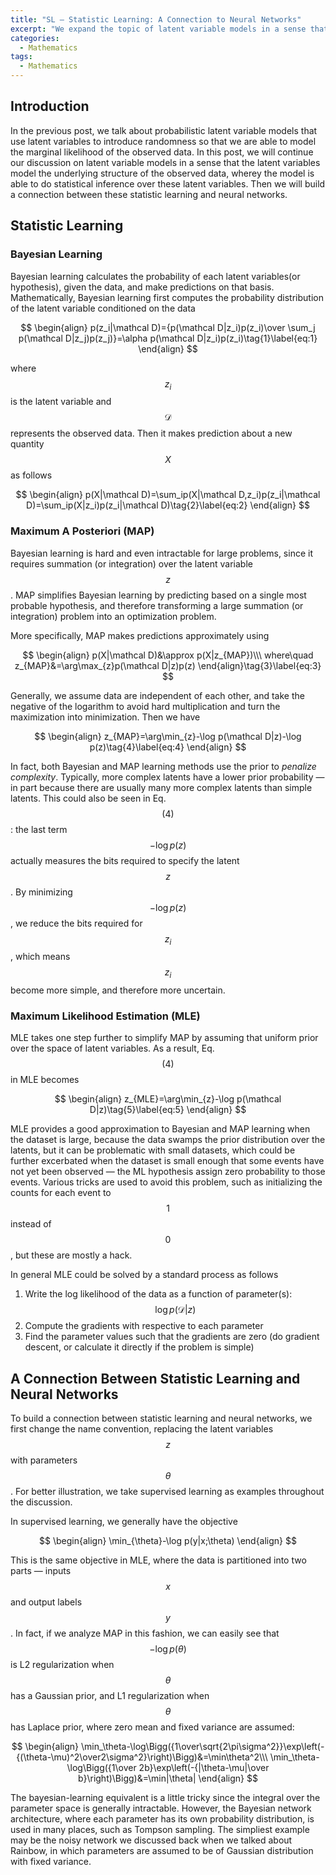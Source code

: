 ```yaml
---
title: "SL — Statistic Learning: A Connection to Neural Networks"
excerpt: "We expand the topic of latent variable models in a sense that the latent variables model the underlying structure of the observed data, whereby the model is able to do statistical inference over these latent variables. Then we will build a connnection between statistic learning and neural networks."
categories:
  - Mathematics
tags:
  - Mathematics
---
```


## Introduction

In the previous post, we talk about probabilistic latent variable models that use latent variables to introduce randomness so that we are able to model the marginal likelihood of the observed data. In this post, we will continue our discussion on latent variable models in a sense that the latent variables model the underlying structure of the observed data, wherey the model is able to do statistical inference over these latent variables. Then we will build a connection between these statistic learning and neural networks.

## Statistic Learning

### Bayesian Learning

Bayesian learning calculates the probability of each latent variables(or hypothesis), given the data, and make predictions on that basis. Mathematically, Bayesian learning first computes the probability distribution of the latent variable conditioned on the data

$$
\begin{align}
p(z_i|\mathcal D)={p(\mathcal D|z_i)p(z_i)\over \sum_j p(\mathcal D|z_j)p(z_j)}=\alpha p(\mathcal D|z_i)p(z_i)\tag{1}\label{eq:1}
\end{align}
$$

where $$ z_i $$ is the latent variable and $$ \mathcal D $$ represents the observed data. Then it makes prediction about a new quantity $$ X $$ as follows

$$
\begin{align}
p(X|\mathcal D)=\sum_ip(X|\mathcal D,z_i)p(z_i|\mathcal D)=\sum_ip(X|z_i)p(z_i|\mathcal D)\tag{2}\label{eq:2}
\end{align}
$$


### Maximum A Posteriori (MAP)

Bayesian learning is hard and even intractable for large problems, since it requires summation (or integration) over the latent variable $$ z $$. MAP simplifies Bayesian learning by predicting based on a single most probable hypothesis, and therefore transforming a large summation (or integration) problem into an optimization problem. 

More specifically, MAP makes predictions approximately using

$$
\begin{align}
p(X|\mathcal D)&\approx p(X|z_{MAP})\\\
where\quad z_{MAP}&=\arg\max_{z}p(\mathcal D|z)p(z)
\end{align}\tag{3}\label{eq:3}
$$

Generally, we assume data are independent of each other, and take the negative of the logarithm to avoid hard multiplication and turn the maximization into minimization. Then we have

$$
\begin{align}
z_{MAP}=\arg\min_{z}-\log p(\mathcal D|z)-\log p(z)\tag{4}\label{eq:4}
\end{align}
$$

In fact, both Bayesian and MAP learning methods use the prior to *penalize complexity*. Typically, more complex latents have a lower prior probability — in part because there are usually many more complex latents than simple latents. This could also be seen in Eq.$$ (4) $$: the last term $$ -\log p(z) $$ actually measures the bits required to specify the latent $$ z $$. By minimizing $$ -\log p(z) $$, we reduce the bits required for $$ z_i $$, which means $$ z_i $$ become more simple, and therefore more uncertain.

### Maximum Likelihood Estimation (MLE)

MLE takes one step further to simplify MAP by assuming that uniform prior over the space of latent variables. As a result, Eq.$$ (4) $$ in MLE becomes

$$
\begin{align}
z_{MLE}=\arg\min_{z}-\log p(\mathcal D|z)\tag{5}\label{eq:5}
\end{align}
$$

MLE provides a good approximation to Bayesian and MAP learning when the dataset is large, because the data swamps the prior distribution over the latents, but it can be problematic with small datasets, which could be further excerbated when the dataset is small enough that some events have not yet been observed — the ML hypothesis assign zero probability to those events. Various tricks are used to avoid this problem, such as initializing the counts for each event to $$ 1 $$ instead of $$ 0 $$, but these are mostly a hack. 

In general MLE could be solved by a standard process as follows

1. Write the log likelihood of the data as a function of parameter(s): $$ \log p(\mathcal D\vert z) $$
2. Compute the gradients with respective to each parameter
3. Find the parameter values such that the gradients are zero (do gradient descent, or calculate it directly if the problem is simple)

## A Connection Between Statistic Learning and Neural Networks

To build a connection between statistic learning and neural networks, we first change the name convention, replacing the latent variables $$ z $$ with parameters $$ \theta $$. For better illustration, we take supervised learning as examples throughout the discussion.

In supervised learning, we generally have the objective

$$
\begin{align}
\min_{\theta}-\log p(y|x;\theta)
\end{align}
$$

This is the same objective in MLE, where the data is partitioned into two parts — inputs $$ x $$ and output labels $$ y $$. In fact, if we analyze MAP in this fashion, we can easily see that $$ -\log p(\theta) $$ is L2 regularization when $$ \theta $$ has a Gaussian prior, and L1 regularization when $$ \theta $$ has Laplace prior, where zero mean and fixed variance are assumed:

$$
\begin{align}
\min_\theta-\log\Bigg({1\over\sqrt{2\pi\sigma^2}}\exp\left(-{(\theta-\mu)^2\over2\sigma^2}\right)\Bigg)&=\min\theta^2\\\
\min_\theta-\log\Bigg({1\over 2b}\exp\left(-{|\theta-\mu|\over b}\right)\Bigg)&=\min|\theta|
\end{align}
$$

The bayesian-learning equivalent is a little tricky since the integral over the parameter space is generally intractable. However, the Bayesian network architecture, where each parameter has its own probability distribution, is used in many places, such as Tompson sampling. The simpliest example may be the noisy network we discussed back when we talked about Rainbow, in which parameters are assumed to be of Gaussian distribution with fixed variance.
